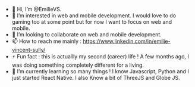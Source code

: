 - 👋 Hi, I’m @EmilieVS.
- 👀 I’m interested in web and mobile development. I would love to do gaming too at some point but for now I want to focus on web and mobile.
- 💞️ I’m looking to collaborate on web and mobile development. 
- 📫 How to reach me mainly : https://www.linkedin.com/in/emilie-vincent-sully/ 
- ⚡ Fun fact : this is actuallly my second (career) life ! A few months ago, I was doing something completely different for a living. 
- 🌱 I’m currently learning so many things ! I know Javascript, Python and I just started React Native. I also Know a bit of ThreeJS and Globe JS.
<!---![image](https://github.com/user-attachments/assets/92f4e758-bd38-424e-a104-3c0c495ca1b4)

EmilieVS/EmilieVS is a ✨ special ✨ repository because its `README.md` (this file) appears on your GitHub profile.
You can click the Preview link to take a look at your changes.
--->
